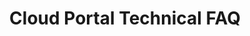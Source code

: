 ---
title: 'Cloud Portal Technical FAQ'
description: ''
hasInPageNav: true
partials: ['learn/faq/cloud-portal/introduction']
---